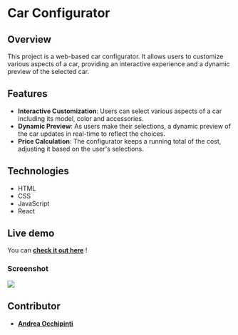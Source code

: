 # Car Configurator

## Overview
This project is a web-based car configurator. It allows users to customize various aspects of a car, providing an interactive experience and a dynamic preview of the selected car.

## Features
- **Interactive Customization**: Users can select various aspects of a car including its model, color and accessories.
- **Dynamic Preview**: As users make their selections, a dynamic preview of the car updates in real-time to reflect the choices.
- **Price Calculation**: The configurator keeps a running total of the cost, adjusting it based on the user's selections.

## Technologies 
- HTML
- CSS
- JavaScript 
- React

## Live demo
You can **[check it out here](https://painteyes.github.io/react-product-builder/)** !

### Screenshot
<img src="https://i.postimg.cc/L5B8wGCh/netflix.png"/>

## Contributor
- [**Andrea Occhipinti**](https://github.com/painteyes)
